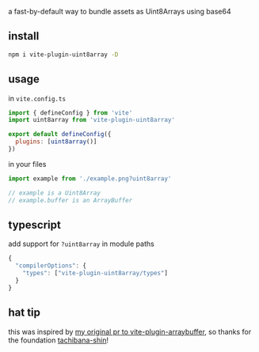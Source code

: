 a fast-by-default way to bundle assets as Uint8Arrays using base64

## install

```sh
npm i vite-plugin-uint8array -D
```

## usage

in `vite.config.ts`

```js
import { defineConfig } from 'vite'
import uint8array from 'vite-plugin-uint8array'

export default defineConfig({
  plugins: [uint8array()]
})
```

in your files

```js
import example from './example.png?uint8array'

// example is a Uint8Array
// example.buffer is an ArrayBuffer
```

## typescript

add support for `?uint8array` in module paths

```js
{
  "compilerOptions": {
    "types": ["vite-plugin-uint8array/types"]
  }
}
```

## hat tip

this was inspired by [my original pr to vite-plugin-arraybuffer](https://github.com/tachibana-shin/vite-plugin-arraybuffer/pull/6), so thanks for the foundation [tachibana-shin](https://github.com/tachibana-shin)!

